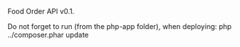 Food Order API v0.1.

Do not forget to run (from the php-app folder), when deploying:
php ../composer.phar update